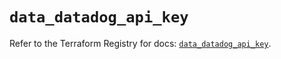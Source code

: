 # `data_datadog_api_key`

Refer to the Terraform Registry for docs: [`data_datadog_api_key`](https://registry.terraform.io/providers/datadog/datadog/3.68.0/docs/data-sources/api_key).
